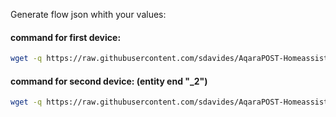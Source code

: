 Generate flow json whith your values:

#### command for first device: ####
```bash
wget -q https://raw.githubusercontent.com/sdavides/AqaraPOST-Homeassistant/main/generatejson/AqaraPOST-Homeassistant.sh --output-document=/tmp/AqaraPOST-Homeassistant.sh && chmod +x /tmp/AqaraPOST-Homeassistant.sh && /tmp/AqaraPOST-Homeassistant.sh
```

#### command for second device: (entity end "_2") ####
```bash
wget -q https://raw.githubusercontent.com/sdavides/AqaraPOST-Homeassistant/main/generatejson/AqaraPOST-Homeassistant_2device.sh --output-document=/tmp/AqaraPOST-Homeassistant.sh && chmod +x /tmp/AqaraPOST-Homeassistant.sh && /tmp/AqaraPOST-Homeassistant.sh
```
